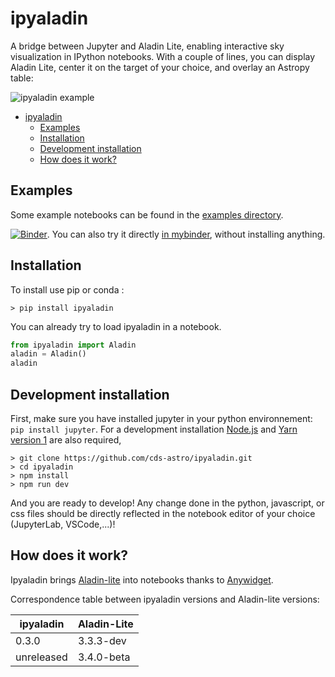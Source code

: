 # ipyaladin

A bridge between Jupyter and Aladin Lite, enabling interactive sky visualization in IPython notebooks.
With a couple of lines, you can display Aladin Lite, center it on the target of your choice, and overlay an Astropy table:

![ipyaladin example](assets/ipyaladin-screencast.gif)

- [ipyaladin](#ipyaladin)
  - [Examples](#examples)
  - [Installation](#installation)
  - [Development installation](#development-installation)
  - [How does it work?](#how-does-it-work)

## Examples

Some example notebooks can be found in the [examples directory](examples).

[![Binder](https://mybinder.org/badge_logo.svg)](https://mybinder.org/v2/gh/cds-astro/ipyaladin/master). You can also try it directly [in mybinder](https://mybinder.org/v2/gh/cds-astro/ipyaladin/master), without installing anything.

## Installation

To install use pip or conda :

```shell
> pip install ipyaladin
```

You can already try to load ipyaladin in a notebook.

```python
from ipyaladin import Aladin
aladin = Aladin()
aladin
```

## Development installation

First, make sure you have installed jupyter in your python environnement: `pip install jupyter`.
For a development installation [Node.js](https://nodejs.org) and [Yarn version 1](https://classic.yarnpkg.com/) are also required,

```shell
> git clone https://github.com/cds-astro/ipyaladin.git
> cd ipyaladin
> npm install
> npm run dev
```

And you are ready to develop! Any change done in the python, javascript, or css files should
be directly reflected in the notebook editor of your choice (JupyterLab, VSCode,...)!

## How does it work?

Ipyaladin brings [Aladin-lite](https://github.com/cds-astro/aladin-lite) into notebooks thanks to
[Anywidget](https://anywidget.dev/).

Correspondence table between ipyaladin versions and Aladin-lite versions:

| ipyaladin  | Aladin-Lite |
| ---------- | ----------- |
| 0.3.0      | 3.3.3-dev   |
| unreleased | 3.4.0-beta  |
